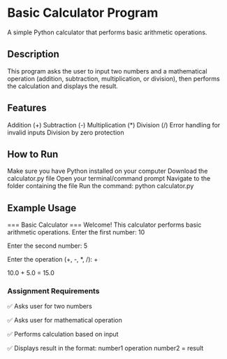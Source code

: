 # Basic Calculator Program
A simple Python calculator that performs basic arithmetic operations.
## Description
This program asks the user to input two numbers and a mathematical operation (addition, subtraction, multiplication, or division), then performs the calculation and displays the result.
## Features

Addition (+)
Subtraction (-)
Multiplication (*)
Division (/)
Error handling for invalid inputs
Division by zero protection

## How to Run

Make sure you have Python installed on your computer
Download the calculator.py file
Open your terminal/command prompt
Navigate to the folder containing the file
Run the command: python calculator.py

## Example Usage
=== Basic Calculator ===
Welcome! This calculator performs basic arithmetic operations.
Enter the first number: 10

Enter the second number: 5

Enter the operation (+, -, *, /): +

10.0 + 5.0 = 15.0
### Assignment Requirements
✅ Asks user for two numbers

✅ Asks user for mathematical operation

✅ Performs calculation based on input

✅ Displays result in the format: number1 operation number2 = result
